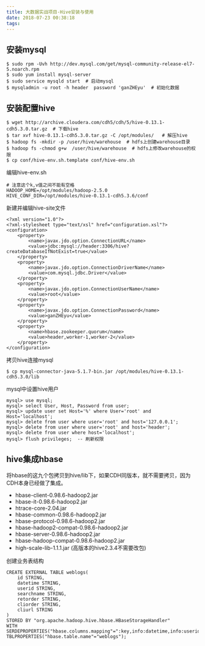 ```yaml
---
title: 大数据实战项目-Hive安装与使用
date: 2018-07-23 00:38:18
tags:
---
```


## 安装mysql

```
$ sudo rpm -Uvh http://dev.mysql.com/get/mysql-community-release-el7-5.noarch.rpm
$ sudo yum install mysql-server
$ sudo service mysqld start  # 启动mysql
$ mysqladmin -u root -h header  password 'ganZHEyu'  # 初始化数据
```

## 安装配置hive

```
$ wget http://archive.cloudera.com/cdh5/cdh/5/hive-0.13.1-cdh5.3.0.tar.gz  # 下载hive
$ tar xvf hive-0.13.1-cdh5.3.0.tar.gz -C /opt/modules/   # 解压hive
$ hadoop fs -mkdir -p /user/hive/warehouse  # hdfs上创建warehouse目录
$ hadoop fs -chmod g+w  /user/hive/warehouse  # hdfs上修改warehouse的权限
$ cp conf/hive-env.sh.template conf/hive-env.sh
```

编辑hive-env.sh

```
# 注意这个k,v值之间不能有空格
HADOOP_HOME=/opt/modules/hadoop-2.5.0
HIVE_CONF_DIR=/opt/modules/hive-0.13.1-cdh5.3.6/conf
```

新建并编辑hive-site文件

```
<?xml version="1.0"?>
<?xml-stylesheet type="text/xsl" href="configuration.xsl"?>
<configuration>
	<property>
	    <name>javax.jdo.option.ConnectionURL</name>
	    <value>jdbc:mysql://header:3306/hive?createDatabaseIfNotExist=true</value>
	</property>
	<property>
	    <name>javax.jdo.option.ConnectionDriverName</name>
	    <value>com.mysql.jdbc.Driver</value>
	</property>
	<property>
	    <name>javax.jdo.option.ConnectionUserName</name>
	    <value>root</value>
	</property>
	<property>
	    <name>javax.jdo.option.ConnectionPassword</name>
	    <value>ganZHEyu</value>
	</property>
	<property>
	    <name>hbase.zookeeper.quorum</name>
	    <value>header,worker-1,worker-2</value>
	</property>	
</configuration>
```

拷贝hive连接mysql

```
$ cp mysql-connector-java-5.1.7-bin.jar /opt/modules/hive-0.13.1-cdh5.3.0/lib
```

mysql中设置hive用户

```
mysql> use mysql;
mysql> select User, Host, Password from user;
mysql> update user set Host='%' where User='root' and Host='localhost';
mysql> delete from user where user='root' and host='127.0.0.1';
mysql> delete from user where user='root' and host='header';
mysql> delete from user where host='localhost';
mysql> flush privileges;  -- 刷新权限
```

## hive集成hbase

将hbase的这九个包拷贝到hive/lib下，如果CDH同版本，就不需要拷贝，因为CDH本身已经做了集成。

- hbase-client-0.98.6-hadoop2.jar
- hbase-it-0.98.6-hadoop2.jar
- htrace-core-2.04.jar
- hbase-common-0.98.6-hadoop2.jar
- hbase-protocol-0.98.6-hadoop2.jar
- hbase-hadoop2-compat-0.98.6-hadoop2.jar
- hbase-server-0.98.6-hadoop2.jar
- hbase-hadoop-compat-0.98.6-hadoop2.jar
- high-scale-lib-1.1.1.jar (高版本的hive2.3.4不需要改包)

创建业务表结构

``` mysql
CREATE EXTERNAL TABLE weblogs(
	id STRING,
	datetime STRING,
	userid STRING,
	searchname STRING,
	retorder STRING,
	cliorder STRING,
	cliurl STRING
)
STORED BY "org.apache.hadoop.hive.hbase.HBaseStorageHandler"
WITH SERDEPROPERTIES("hbase.columns.mapping"=":key,info:datetime,info:userid,info:searchname,info:retorder,info:cliorder,info:cliurl")
TBLPROPERTIES("hbase.table.name"="weblogs");
```


